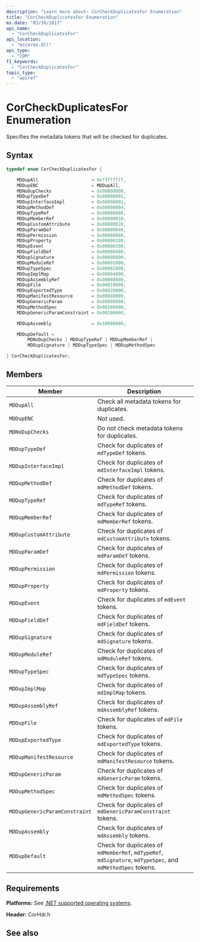 ```yaml
---
description: "Learn more about: CorCheckDuplicatesFor Enumeration"
title: "CorCheckDuplicatesFor Enumeration"
ms.date: "03/30/2017"
api_name:
  - "CorCheckDuplicatesFor"
api_location:
  - "mscoree.dll"
api_type:
  - "COM"
f1_keywords:
  - "CorCheckDuplicatesFor"
topic_type:
  - "apiref"
---
```

# CorCheckDuplicatesFor Enumeration

Specifies the metadata tokens that will be checked for duplicates.

## Syntax

```cpp
typedef enum CorCheckDuplicatesFor {

    MDDupAll                    = 0xffffffff,
    MDDupENC                    = MDDupAll,
    MDNoDupChecks               = 0x00000000,
    MDDupTypeDef                = 0x00000001,
    MDDupInterfaceImpl          = 0x00000002,
    MDDupMethodDef              = 0x00000004,
    MDDupTypeRef                = 0x00000008,
    MDDupMemberRef              = 0x00000010,
    MDDupCustomAttribute        = 0x00000020,
    MDDupParamDef               = 0x00000040,
    MDDupPermission             = 0x00000080,
    MDDupProperty               = 0x00000100,
    MDDupEvent                  = 0x00000200,
    MDDupFieldDef               = 0x00000400,
    MDDupSignature              = 0x00000800,
    MDDupModuleRef              = 0x00001000,
    MDDupTypeSpec               = 0x00002000,
    MDDupImplMap                = 0x00004000,
    MDDupAssemblyRef            = 0x00008000,
    MDDupFile                   = 0x00010000,
    MDDupExportedType           = 0x00020000,
    MDDupManifestResource       = 0x00040000,
    MDDupGenericParam           = 0x00080000,
    MDDupMethodSpec             = 0x00100000,
    MDDupGenericParamConstraint = 0x00200000,

    MDDupAssembly               = 0x10000000,

    MDDupDefault =
        MDNoDupChecks | MDDupTypeRef | MDDupMemberRef |
        MDDupSignature | MDDupTypeSpec | MDDupMethodSpec

} CorCheckDuplicatesFor;
```

## Members

|Member|Description|
|------------|-----------------|
|`MDDupAll`|Check all metadata tokens for duplicates.|
|`MDDupENC`|Not used.|
|`MDNoDupChecks`|Do not check metadata tokens for duplicates.|
|`MDDupTypeDef`|Check for duplicates of `mdTypeDef` tokens.|
|`MDDupInterfaceImpl`|Check for duplicates of `mdInterfaceImpl` tokens.|
|`MDDupMethodDef`|Check for duplicates of `mdMethodDef` tokens.|
|`MDDupTypeRef`|Check for duplicates of `mdTypeRef` tokens.|
|`MDDupMemberRef`|Check for duplicates of `mdMemberRef` tokens.|
|`MDDupCustomAttribute`|Check for duplicates of `mdCustomAttribute` tokens.|
|`MDDupParamDef`|Check for duplicates of `mdParamDef` tokens.|
|`MDDupPermission`|Check for duplicates of `mdPermission` tokens.|
|`MDDupProperty`|Check for duplicates of `mdProperty` tokens.|
|`MDDupEvent`|Check for duplicates of `mdEvent` tokens.|
|`MDDupFieldDef`|Check for duplicates of `mdFieldDef` tokens.|
|`MDDupSignature`|Check for duplicates of `mdSignature` tokens.|
|`MDDupModuleRef`|Check for duplicates of `mdModuleRef` tokens.|
|`MDDupTypeSpec`|Check for duplicates of `mdTypeSpec` tokens.|
|`MDDupImplMap`|Check for duplicates of `mdImplMap` tokens.|
|`MDDupAssemblyRef`|Check for duplicates of `mdAssemblyRef` tokens.|
|`MDDupFile`|Check for duplicates of `mdFile` tokens.|
|`MDDupExportedType`|Check for duplicates of `mdExportedType` tokens.|
|`MDDupManifestResource`|Check for duplicates of `mdManifestResource` tokens.|
|`MDDupGenericParam`|Check for duplicates of `mdGenericParam` tokens.|
|`MDDupMethodSpec`|Check for duplicates of `mdMethodSpec` tokens.|
|`MDDupGenericParamConstraint`|Check for duplicates of `mdGenericParamConstraint` tokens.|
|`MDDupAssembly`|Check for duplicates of `mdAssembly` tokens.|
|`MDDupDefault`|Check for duplicates of `mdMemberRef`, `mdTypeRef`, `mdSignature`, `mdTypeSpec`, and `mdMethodSpec` tokens.|

## Requirements

 **Platforms:** See [.NET supported operating systems](https://github.com/dotnet/core/blob/main/os-lifecycle-policy.md).

 **Header:** CorHdr.h

## See also

